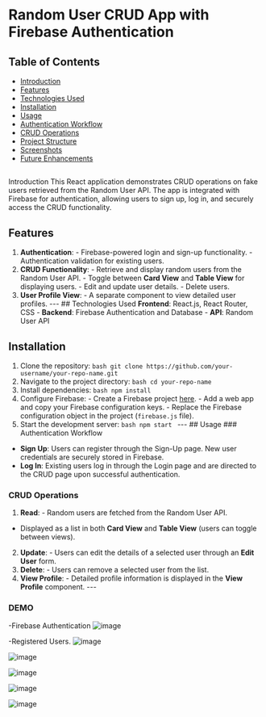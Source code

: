 # Random User CRUD App with Firebase Authentication

 ## Table of Contents
 
- [Introduction](#introduction) 
- [Features](#features)
- [Technologies Used](#technologies-used) 
- [Installation](#installation) 
- [Usage](#usage)
- [Authentication Workflow](#authentication-workflow)
- [CRUD Operations](#crud-operations)
- [Project Structure](#project-structure)
- [Screenshots](#screenshots) 
- [Future Enhancements](#future-enhancements) 

 ##
 Introduction This React application demonstrates CRUD operations on fake users retrieved from the Random User API. The app is integrated with Firebase for authentication, allowing users to sign up, log in, and securely access the CRUD functionality.
 ## Features
1. **Authentication**: - Firebase-powered login and sign-up functionality. - Authentication validation for existing users.
2. **CRUD Functionality**: - Retrieve and display random users from the Random User API. - Toggle between **Card View** and **Table View** for displaying users. - Edit and update user details. - Delete users.
3. **User Profile View**: - A separate component to view detailed user profiles. --- ## Technologies Used 
 **Frontend**: React.js, React Router, CSS -
 **Backend**: Firebase Authentication and Database - 
 **API**: Random User API 
 ## Installation
 
1. Clone the repository: ```bash git clone https://github.com/your-username/your-repo-name.git ```
2. Navigate to the project directory: ```bash cd your-repo-name ``` 
3. Install dependencies: ```bash npm install ``` 
4. Configure Firebase: - Create a Firebase project [here](https://firebase.google.com/). - Add a web app and copy your Firebase configuration keys. - Replace the Firebase configuration object in the project (`firebase.js` file). 
5. Start the development server: ```bash npm start ``` --- ## Usage ### Authentication Workflow
- **Sign Up**: Users can register through the Sign-Up page. New user credentials are securely stored in Firebase.
- **Log In**: Existing users log in through the Login page and are directed to the CRUD page upon successful authentication.
 ### CRUD Operations 
1. **Read**: - Random users are fetched from the Random User API. 
 - Displayed as a list in both **Card View** and **Table View** (users can toggle between views).
2. **Update**: - Users can edit the details of a selected user through an **Edit User** form.
3. **Delete**: - Users can remove a selected user from the list. 
4. **View Profile**: - Detailed profile information is displayed in the **View Profile** component. ---


### DEMO

-Firebase Authentication 
![image](https://github.com/user-attachments/assets/32944b53-84ff-4da1-aa65-cededf0d2679)

-Registered Users. 
![image](https://github.com/user-attachments/assets/acef8a39-cef5-482f-ab58-4a871723da0d)


![image](https://github.com/user-attachments/assets/8ab9b3c6-7df7-4414-8db5-b0bcd3a5dbc1)

![image](https://github.com/user-attachments/assets/32aa204a-c7c5-4778-b242-bb7858911995)


![image](https://github.com/user-attachments/assets/11ac09f3-400f-46fc-a730-7371e99fd3af)


![image](https://github.com/user-attachments/assets/54af3e21-a5d8-4ce6-9ab4-4abbe888b69d)
